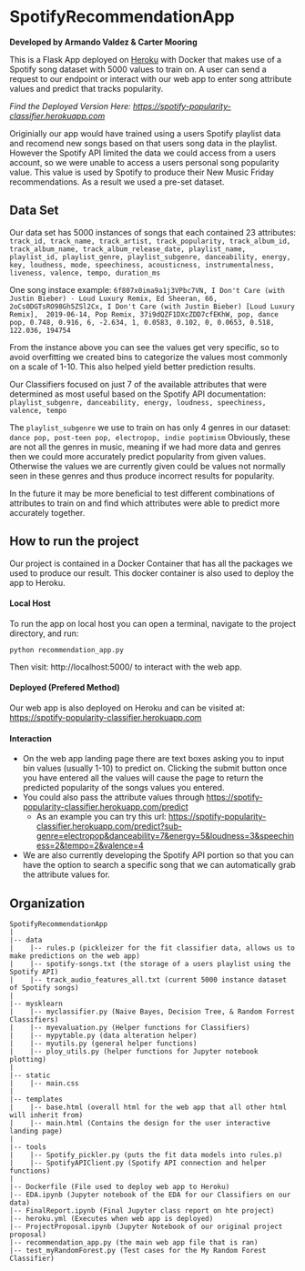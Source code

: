# SpotifyRecommendationApp
**Developed by Armando Valdez & Carter Mooring**

This is a Flask App deployed on [Heroku](https://hub.docker.com/r/continuumio/anaconda3) with Docker that makes use of a Spotify song dataset with 5000 values to train on. A user can send a 
request to our endpoint or interact with our web app to enter song attribute values and predict that tracks popularity.

*Find the Deployed Version Here: https://spotify-popularity-classifier.herokuapp.com*

Originially our app would have trained using a users Spotify playlist data and recomend new songs based on that users song data in the playlist. However the Spotify
API limited the data we could access from a users account, so we were unable to access a users personal song popularity value. This value is used by Spotify to 
produce their New Music Friday recommendations. As a result we used a pre-set dataset.

## Data Set
  Our data set has 5000 instances of songs that each contained 23 attributes:  
  `track_id, track_name, track_artist, track_popularity, track_album_id, track_album_name, track_album_release_date, playlist_name, 
  playlist_id, playlist_genre, playlist_subgenre, danceability, energy, key, loudness, mode, speechiness, acousticness, instrumentalness,
  liveness, valence, tempo, duration_ms`

  One song instace example:
  `6f807x0ima9a1j3VPbc7VN, I Don't Care (with Justin Bieber) - Loud Luxury Remix, Ed Sheeran, 66, 2oCs0DGTsRO98Gh5ZSl2Cx, I Don't Care (with Justin Bieber) [Loud Luxury Remix], 
  2019-06-14, Pop Remix, 37i9dQZF1DXcZDD7cfEKhW, pop, dance pop, 0.748, 0.916, 6, -2.634, 1, 0.0583, 0.102, 0, 0.0653, 0.518, 122.036, 194754`
  
  From the instance above you can see the values get very specific, so to avoid overfitting we created bins to categorize the values most commonly on a scale of 1-10.
  This also helped yield better prediction results.
  
  Our Classifiers focused on just 7 of the available attributes that were determined as most useful based on the Spotify API documentation:  
  `playlist_subgenre, danceability, energy, loudness, speechiness, valence, tempo`

  The `playlist_subgenre` we use to train on has only 4 genres in our dataset: `dance pop, post-teen pop, electropop, indie poptimism`
  Obviously, these are not all the genres in music, meaning if we had more data and genres then we could more accurately predict popularity from given values. 
  Otherwise the values we are currently given could be values not normally seen in these genres and thus produce incorrect results for popularity.
  
  In the future it may be more beneficial to test different combinations of attributes to train on and find which attributes were able to predict more 
  accurately together.
  
## How to run the project
Our project is contained in a Docker Container that has all the packages we used to produce our result. This docker container is also used to deploy the app to Heroku.

#### **Local Host**
To run the app on local host you can open a terminal, navigate to the project directory, and run:
```
python recommendation_app.py
```
Then visit: http://localhost:5000/ to interact with the web app.

#### **Deployed (Prefered Method)**
Our web app is also deployed on Heroku and can be visited at: https://spotify-popularity-classifier.herokuapp.com

#### **Interaction**
* On the web app landing page there are text boxes asking you to input bin values (usually 1-10) to predict on. Clicking the submit button once you have entered 
all the values will cause the page to return the predicted popularity of the songs values you entered.
* You could also pass the attribute values through https://spotify-popularity-classifier.herokuapp.com/predict  
  * As an example you can try this url: https://spotify-popularity-classifier.herokuapp.com/predict?sub-genre=electropop&danceability=7&energy=5&loudness=3&speechiness=2&tempo=2&valence=4
* We are also currently developing the Spotify API portion so that you can have the option to search a specific song that we can automatically grab the attribute values for.

## Organization
```
SpotifyRecommendationApp
|
|-- data
|    |-- rules.p (pickleizer for the fit classifier data, allows us to make predictions on the web app)
|    |-- spotify-songs.txt (the storage of a users playlist using the Spotify API)
|    |-- track_audio_features_all.txt (current 5000 instance dataset of Spotify songs)
|
|-- mysklearn
|    |-- myclassifier.py (Naive Bayes, Decision Tree, & Random Forrest Classifiers)
|    |-- myevaluation.py (Helper functions for Classifiers)
|    |-- mypytable.py (data alteration helper)
|    |-- myutils.py (general helper functions)
|    |-- ploy_utils.py (helper functions for Jupyter notebook plotting)
|
|-- static
|    |-- main.css 
|
|-- templates
|    |-- base.html (overall html for the web app that all other html will inherit from)
|    |-- main.html (Contains the design for the user interactive landing page)
|
|-- tools
|    |-- Spotify_pickler.py (puts the fit data models into rules.p)
|    |-- SpotifyAPIClient.py (Spotify API connection and helper functions)
|
|-- Dockerfile (File used to deploy web app to Heroku)
|-- EDA.ipynb (Jupyter notebook of the EDA for our Classifiers on our data)
|-- FinalReport.ipynb (Final Jupyter class report on hte project)
|-- heroku.yml (Executes when web app is deployed)
|-- ProjectProposal.ipynb (Jupyter Notebook of our original project proposal)
|-- recommendation_app.py (the main web app file that is ran)
|-- test_myRandomForest.py (Test cases for the My Random Forest Classifier)
```



